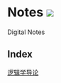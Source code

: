 # Notes ![](https://img.shields.io/github/license/Surface0Tension/Notes)
Digital Notes 

## Index
[逻辑学导论](https://surface0tension.github.io/Notes/IntroductionOFLogics/%E9%80%BB%E8%BE%91%E5%AD%A6%E6%A6%82%E8%AE%BA%20c67d82103f0c4726b547fe3b75bed1b5.html)
